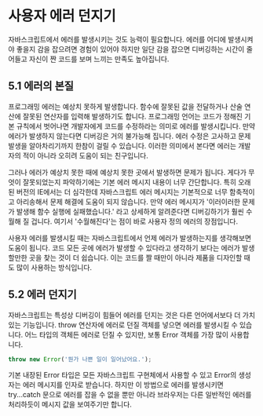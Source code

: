 # 사용자 에러 던지기

자바스크립트에서 에러를 발생시키는 것도 능력이 필요합니다. 에러를 어디에 발생시켜야 좋을지 감을 잡으려면 경험이 있어야 하지만 일단 감을 잡으면 디버깅하는 시간이 줄어들고 자신이 짠 코드를 보며 느끼는 만족도 높아집니다.

## 5.1 에러의 본질
프로그래밍 에러는 예상치 못하게 발생합니다. 함수에 잘못된 값을 전달하거나 산술 연산에 잘못된 연산자를 입력해 발생하기도 합니다. 프로그래밍 언어는 코드가 정해진 기본 규칙에서 벗어나면 개발자에게 코드를 수정하라는 의미로 에러를 발생시킵니다. 만약 에러가 발생하지 않는다면 디버깅은 거의 불가능해 집니다. 에러 수정은 고사하고 문제 발생을 알아차리기까지 한참이 걸릴 수 있습니다. 이러한 의미에서 본다면 에러는 개발자의 적이 아니라 오히려 도움이 되는 친구입니다.

그러나 에러가 예상치 못한 때에 예상치 못한 곳에서 발생하면 문제가 됩니다. 게다가 무엇이 잘못되었는지 파악하기에는 기본 에러 메시지 내용이 너무 간단합니다. 특히 오래된 버전의 IE에서는 더 심각한데 자바스크립트 에러 메시지는 기본적으로 너무 함축적이고 아리송해서 문제 해결에 도움이 되지 않습니다. 만약 에러 메시지가 '이러이러한 문제가 발생해 함수 실행에 실패했습니다.' 라고 상세하게 알려준다면 디버깅하기가 훨씬 수월해 질 겁니다. 여기서 '수월해진다'는 점이 바로 사용자 정의 에러의 장점입니다.

사용자 에러를 발생시킬 때는 자바스크립트에서 언제 에러가 발생하는지를 생각해보면 도움이 됩니다. 코드 모든 곳에 에러가 발생할 수 있다라고 생각하기 보다는 에러가 발생할만한 곳을 찾는 것이 더 쉽습니다. 이는 코드를 짤 때만이 아니라 제품을 디자인할 때도 많이 사용하는 방식입니다.

## 5.2 에러 던지기
자바스크립트는 특성상 디버깅이 힘들어 에러를 던지는 것은 다른 언어에서보다 더 가치 있는 기능입니다. throw 연산자에 에러로 던질 객체를 넣으면 에러를 발생시킬 수 있습니다. 어느 타입의 객체든 에러로 던질 수 있지만, 보통 Error 객체를 가장 많이 사용합니다.
```javascript
throw new Error('뭔가 나쁜 일이 일어났어요.');
```
기본 내장된 Error 타입은 모든 자바스크립트 구현체에서 사용할 수 있고 Error의 생성자는 에러 메시지를 인자로 받습니다. 하지만 이 방법으로 에러를 발생시키면 try...catch 문으로 에러를 잡을 수 없을 뿐만 아니라 브라우저는 다른 일반적인 에러를 처리하듯이 메시지 값을 보여주기만 합니다.